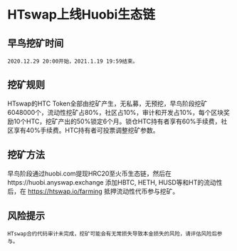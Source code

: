 # HTswap上线Huobi生态链

## 早鸟挖矿时间
	2020.12.29 20:00开始，2021.1.19 19:59结束。

## 挖矿规则

HTswap的HTC Token全部由挖矿产生，无私募，无预挖，早鸟阶段挖矿6048000个，流动性挖矿占80%，社区占10%，审计和开发占10%，每个区块奖励10个HTC，挖矿产出的50%锁定6个月。锁仓HTC持有者享有60%手续费，社区享有40%手续费。HTC持有者可投票调整挖矿参数。

## 挖矿方法

早鸟阶段通过huobi.com提现HRC20至火币生态链，然后在https://huobi.anyswap.exchange 添加HBTC, HETH, HUSD等和HT的流动性后，在 https://htswap.io/farming 抵押流动性代币参与挖矿。

## 风险提示
	HTswap合约代码审计未完成，挖矿可能会有无常损失导致本金损失的风险，请评估风险后参与。
